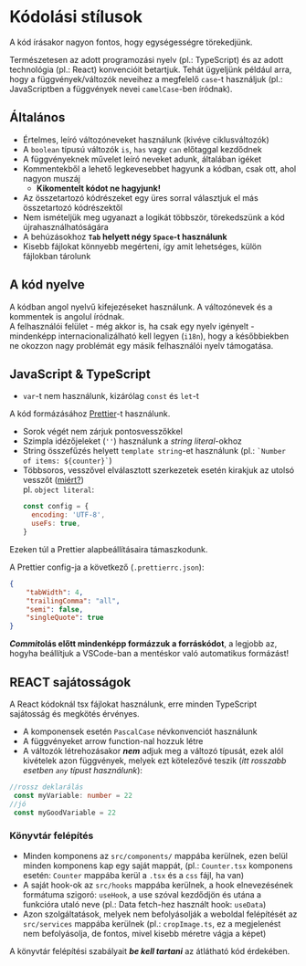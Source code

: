 # Kódolási stílusok

A kód írásakor nagyon fontos, hogy egységességre törekedjünk. 

Természetesen az adott programozási nyelv (pl.: TypeScript) és az adott technológia (pl.: React) konvencióit betartjuk. Tehát ügyeljünk például arra, hogy a függvények/változók neveihez a megfelelő `case`-t használjuk (pl.: JavaScriptben a függvények nevei `camelCase`-ben íródnak).

## Általános 
- Értelmes, leíró változóneveket használunk (kivéve ciklusváltozók)
- A `boolean` típusú változók `is`, `has` vagy `can` előtaggal kezdődnek
- A függvényeknek művelet leíró neveket adunk, általában igéket
- Kommentekből a lehető legkevesebbet hagyunk a kódban, csak ott, ahol nagyon muszáj
  - **Kikomentelt kódot ne hagyjunk!**
- Az összetartozó kódrészeket egy üres sorral választjuk el más összetartozó kódrészektől 
- Nem ismételjük meg ugyanazt a logikát többször, törekedszünk a kód újrahasználhatóságára
- A behúzásokhoz **`Tab` helyett négy `Space`-t használunk**
- Kisebb fájlokat könnyebb megérteni, így amit lehetséges, külön fájlokban tárolunk 

## A kód nyelve

A kódban angol nyelvű kifejezéseket használunk. A változónevek és a kommentek is angolul íródnak.  
A felhasználói felület - még akkor is, ha csak egy nyelv igényelt - mindenképp internacionalizálható kell legyen (`i18n`),
hogy a későbbiekben ne okozzon nagy problémát egy másik felhasználói nyelv támogatása.

## JavaScript & TypeScript

- `var`-t nem használunk, kizárólag `const` és `let`-t


A kód formázásához [Prettier](https://prettier.io/)-t használunk.   
 
- Sorok végét nem zárjuk pontosvesszőkkel
- Szimpla idézőjeleket (`''`) használunk a _string literal_-okhoz
- String összefűzés helyett `template string`-et használunk (pl.: ``` `Number of items: ${counter}` ```)
- Többsoros, vesszővel elválasztott szerkezetek esetén kirakjuk az utolsó vesszőt ([miért?](https://www.30secondsofcode.org/js/s/the-case-for-trailing-commas/))  
  pl. `object literal`: 
  ```js
  const config = {
    encoding: 'UTF-8',
    useFs: true,
  }
  ```
  
Ezeken túl a Prettier alapbeállításaira támaszkodunk.  

A Prettier config-ja a következő (`.prettierrc.json`):
```json
{
    "tabWidth": 4,
    "trailingComma": "all",
    "semi": false,
    "singleQuote": true
}
```
***Commit*olás előtt mindenképp formázzuk a forráskódot**, a legjobb az, hogyha beállítjuk a VSCode-ban a mentéskor való automatikus formázást!

## REACT sajátosságok

A React kódoknál tsx fájlokat használunk, erre minden TypeScript sajátosság és megkötés érvényes.

- A komponensek esetén `PascalCase` névkonvenciót használunk
- A függvényeket arrow function-nal hozzuk létre
- A változók létrehozásakor ***nem*** adjuk meg a változó típusát, ezek alól kivételek azon függvények, melyek ezt kötelezővé teszik (*itt rosszabb esetben `any` típust  használunk*):
 ```ts
//rossz deklarálás
  const myVariable: number = 22
//jó
  const myGoodVariable = 22
  ```
### Könyvtár felépítés
- Minden komponens az `src/components/` mappába kerülnek, ezen belül minden komponens kap egy saját mappát, (pl.: `Counter.tsx` komponens esetén: `Counter` mappába kerül a `.tsx` és a `css` fájl, ha van)
- A saját hook-ok az `src/hooks` mappába kerülnek, a hook elnevezésének formátuma szigoró: `useHook`, a use szóval kezdődjön és utána a funkcióra utaló neve (pl.: Data fetch-hez használt hook: `useData`)
- Azon szolgáltatások, melyek nem befolyásolják a weboldal felépítését az `src/services` mappába kerülnek (pl.: `cropImage.ts`, ez a megjelenést nem befolyásolja, de fontos, mivel kisebb méretre vágja a képet)

A könyvtár felépítési szabályait ***be kell tartani*** az átlátható kód érdekében.
